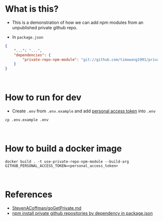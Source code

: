 # What is this?

* This is a demonstration of how we can add npm modules from an unpublished private github repo.

* In `package.json`
```json
{
    "...": "...",
    "dependencies": {
        "private-repo-npm-module": "git://github.com/timowang1991/private-repo-npm-module"
    }
}
```


<br/>

# How to run for dev
* Create `.env` from `.env.example` and add [personal access token](https://github.com/settings/tokens) into `.env`
```
cp .env.example .env
```

<br/>

# How to build a docker image
```
docker build . -t use-private-repo-npm-module --build-arg GITHUB_PERSONAL_ACCESS_TOKEN=<personal_access_token>
```

<br>

# References

* [StevenACoffman/goGetPrivate.md](https://gist.github.com/StevenACoffman/866b06ed943394fbacb60a45db5982f2)
* [npm install private github repositories by dependency in package.json](https://getridbug.com/node-js/npm-install-private-github-repositories-by-dependency-in-package-json/)